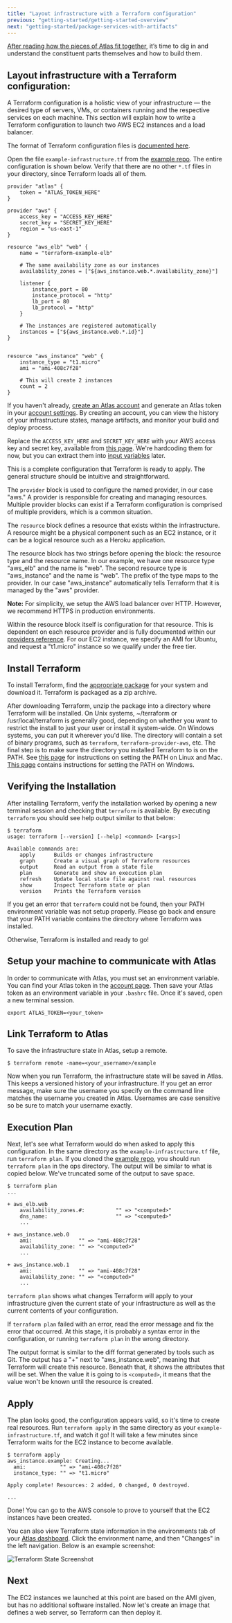 ```yaml
---
title: "Layout infrastructure with a Terraform configuration"
previous: "getting-started/getting-started-overview"
next: "getting-started/package-services-with-artifacts"
---
```

[After reading how the pieces of Atlas fit together](/help/getting-started/getting-started-overview), it’s time to dig in and understand the constituent parts themselves and how to build them.

## Layout infrastructure with a Terraform configuration:
A Terraform configuration is a holistic view of your infrastructure — the desired type of servers, VMs, or containers running and the respective services on each machine. This section will explain how to write a Terraform configuration to launch two AWS EC2 instances and a load balancer.

The format of Terraform configuration files is
[documented here](https://terraform.io/docs/configuration/index.html).

Open the file `example-infrastructure.tf` from the [example repo](https://github.com/hashicorp/atlas-examples/tree/master/getting-started). The entire configuration is shown below. Verify that there are no other `*.tf` files in your directory, since Terraform loads all of them.

	provider "atlas" {
		token = "ATLAS_TOKEN_HERE"
	}

	provider "aws" {
		access_key = "ACCESS_KEY_HERE"
		secret_key = "SECRET_KEY_HERE"
		region = "us-east-1"
	}

	resource "aws_elb" "web" {
	  	name = "terraform-example-elb"

	  	# The same availability zone as our instances
	  	availability_zones = ["${aws_instance.web.*.availability_zone}"]

	 	listener {
	    	instance_port = 80
	    	instance_protocol = "http"
	    	lb_port = 80
	    	lb_protocol = "http"
	  	}

	  	# The instances are registered automatically
	  	instances = ["${aws_instance.web.*.id}"]
	}


	resource "aws_instance" "web" {
	  	instance_type = "t1.micro"
	  	ami = "ami-408c7f28"

	  	# This will create 2 instances
	  	count = 2
	}

If you haven't already, [create an Atlas account](http://atlas.hashicorp.com/account/new) and generate an Atlas token in your [account settings](https://atlas.hashicorp.com/settings/tokens). By creating an account, you can view the history of your infrastructure states, manage artifacts, and monitor your build and deploy process.

Replace the `ACCESS_KEY_HERE` and `SECRET_KEY_HERE` with your
AWS access key and secret key, available from
<a href="https://console.aws.amazon.com/iam/home?#security_credential">this page</a>.
We're hardcoding them for now, but you can extract them into [input variables](https://www.terraform.io/intro/getting-started/variables.html) later.

This is a complete configuration that Terraform is ready to apply.
The general structure should be intuitive and straightforward.

The `provider` block is used to configure the named provider, in
our case "aws." A provider is responsible for creating and
managing resources. Multiple provider blocks can exist if a
Terraform configuration is comprised of multiple providers,
which is a common situation.

The `resource` block defines a resource that exists within
the infrastructure. A resource might be a physical component such
as an EC2 instance, or it can be a logical resource such as
a Heroku application.

The resource block has two strings before opening the block:
the resource type and the resource name. In our example, we have one resource type "aws_elb" and the name is "web". The second resource type is "aws\_instance" and the name is "web".
The prefix of the type maps to the provider. In our case
"aws\_instance" automatically tells Terraform that it is
managed by the "aws" provider.

**Note:** For simplicity, we setup the AWS load balancer over HTTP. However, we recommend HTTPS in production environments.

Within the resource block itself is configuration for that
resource. This is dependent on each resource provider and
is fully documented within our
[providers reference](https://terraform.io/docs/providers/index.html). For our EC2 instance, we specify
an AMI for Ubuntu, and request a "t1.micro" instance so we
qualify under the free tier.

## Install Terraform

To install Terraform, find the [appropriate package](https://www.terraform.io/downloads.html) for
your system and download it. Terraform is packaged as a zip archive.

After downloading Terraform, unzip the package into a directory where
Terraform will be installed. On Unix systems, ~/terraform or /usr/local/terraform
is generally good, depending on whether you want to restrict the install to just
your user or install it system-wide. On Windows systems, you can put it wherever you'd like.
The directory will contain a set of binary
programs, such as `terraform`, `terraform-provider-aws`, etc. The final
step is to make sure the directory you installed Terraform to is on the
PATH. See
[this page](http://stackoverflow.com/questions/14637979/how-to-permanently-set-path-on-linux)
for instructions on setting the PATH on Linux and Mac.
[This page](http://stackoverflow.com/questions/1618280/where-can-i-set-path-to-make-exe-on-windows)
contains instructions for setting the PATH on Windows.

## Verifying the Installation

After installing Terraform, verify the installation worked by opening a new
terminal session and checking that `terraform` is available. By executing
`terraform` you should see help output similar to that below:


	$ terraform
	usage: terraform [--version] [--help] <command> [<args>]

	Available commands are:
	    apply      Builds or changes infrastructure
	    graph      Create a visual graph of Terraform resources
	    output     Read an output from a state file
	    plan       Generate and show an execution plan
	    refresh    Update local state file against real resources
	    show       Inspect Terraform state or plan
	    version    Prints the Terraform version


If you get an error that `terraform` could not be found, then your PATH
environment variable was not setup properly. Please go back and ensure
that your PATH variable contains the directory where Terraform was installed.

Otherwise, Terraform is installed and ready to go!

## Setup your machine to communicate with Atlas

In order to communicate with Atlas, you must set an environment variable. You can find your Atlas token in the [account page](/settings/tokens). Then save your Atlas token as an environment variable in your `.bashrc` file. Once it's saved, open a new terminal session.

	export ATLAS_TOKEN=<your_token>

## Link Terraform to Atlas

To save the infrastructure state in Atlas, setup a remote.

	$ terraform remote -name=<your_username>/example

Now when you run Terraform, the infrastructure state will be saved in Atlas. This keeps a versioned history of your infrastructure. If you get an error message, make sure the username you specify on the command line matches the username you created in Atlas. Usernames are case sensitive so be sure to match your username exactly.

## Execution Plan

Next, let's see what Terraform would do when asked to
apply this configuration. In the same directory as the
`example-infrastructure.tf` file, run `terraform plan`. If you cloned the [example repo](https://github.com/hashicorp/atlas-examples/tree/master/getting-started), you should run `terraform plan` in the ops directory. The output will be similar to what is copied below. We've
truncated some of the output to save space.


	$ terraform plan
	...

	+ aws_elb.web
	    availability_zones.#:          "" => "<computed>"
	    dns_name:                      "" => "<computed>"
	    ...

	+ aws_instance.web.0
		ami:               "" => "ami-408c7f28"
	    availability_zone: "" => "<computed>"
	    ...

	+ aws_instance.web.1
		ami:               "" => "ami-408c7f28"
	    availability_zone: "" => "<computed>"
	    ...

`terraform plan` shows what changes Terraform will apply to
your infrastructure given the current state of your infrastructure
as well as the current contents of your configuration.

If `terraform plan` failed with an error, read the error message
and fix the error that occurred. At this stage, it is probably a
syntax error in the configuration, or running `terraform plan` in the wrong directory.

The output format is similar to the diff format generated by tools
such as Git. The output has a "+" next to "aws\_instance.web",
meaning that Terraform will create this resource. Beneath that,
it shows the attributes that will be set. When the value it is
going to is `<computed>`, it means that the value won't be known
until the resource is created.

## Apply

The plan looks good, the configuration appears valid, so it's time to
create real resources. Run `terraform apply` in the same directory
as your `example-infrastructure.tf`, and watch it go! It will take a few minutes
since Terraform waits for the EC2 instance to become available.

	$ terraform apply
	aws_instance.example: Creating...
	  ami:           "" => "ami-408c7f28"
	  instance_type: "" => "t1.micro"

	Apply complete! Resources: 2 added, 0 changed, 0 destroyed.

	...

Done! You can go to the AWS console to prove to yourself that the
EC2 instances have been created.

You can also view Terraform state information in the environments tab of your [Atlas dashboard](http://atlas.hashicorp.com/environments). Click the environment name, and then "Changes" in the left navigation. Below is an example screenshot:

![Terraform State Screenshot](/help-images/example-terraform-state.png)

## Next

The EC2 instances we launched at this point are based on the AMI
given, but has no additional software installed. Now let's create an image that defines a web server, so Terraform can then deploy it.
